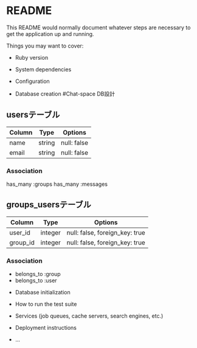 # README

This README would normally document whatever steps are necessary to get the
application up and running.

Things you may want to cover:

* Ruby version

* System dependencies

* Configuration

* Database creation
#Chat-space DB設計
## usersテーブル
|Column|Type|Options|
|------|----|-------|
|name|string|null: false|
|email|string|null: false|
### Association
has_many :groups
has_many :messages

## groups_usersテーブル
|Column|Type|Options|
|------|----|-------|
|user_id|integer|null: false, foreign_key: true|
|group_id|integer|null: false, foreign_key: true|
### Association
- belongs_to :group
- belongs_to :user

* Database initialization

* How to run the test suite

* Services (job queues, cache servers, search engines, etc.)

* Deployment instructions

* ...
